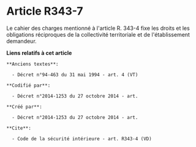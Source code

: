 # Article R343-7

Le cahier des charges mentionné à l'article R. 343-4 fixe les droits et les obligations réciproques de la collectivité
territoriale et de l'établissement demandeur.

**Liens relatifs à cet article**

	**Anciens textes**:

	  - Décret n°94-463 du 31 mai 1994 - art. 4 (VT)

	**Codifié par**:

	  - Décret n°2014-1253 du 27 octobre 2014 - art.

	**Créé par**:

	  - Décret n°2014-1253 du 27 octobre 2014 - art.

	**Cite**:

	  - Code de la sécurité intérieure - art. R343-4 (VD)
